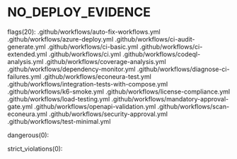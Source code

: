# NO_DEPLOY_EVIDENCE
flags(20):
.github/workflows/auto-fix-workflows.yml
.github/workflows/azure-deploy.yml
.github/workflows/ci-audit-generate.yml
.github/workflows/ci-basic.yml
.github/workflows/ci-extended.yml
.github/workflows/ci.yml
.github/workflows/codeql-analysis.yml
.github/workflows/coverage-analysis.yml
.github/workflows/dependency-monitor.yml
.github/workflows/diagnose-ci-failures.yml
.github/workflows/econeura-test.yml
.github/workflows/integration-tests-with-compose.yml
.github/workflows/k6-smoke.yml
.github/workflows/license-compliance.yml
.github/workflows/load-testing.yml
.github/workflows/mandatory-approval-gate.yml
.github/workflows/openapi-validation.yml
.github/workflows/scan-econeura.yml
.github/workflows/security-approval.yml
.github/workflows/test-minimal.yml

dangerous(0):

strict_violations(0):
